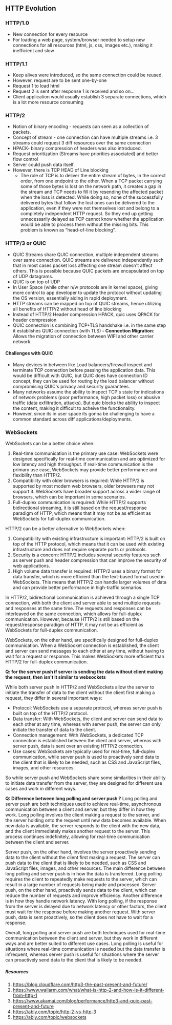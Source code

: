 ## HTTP Evolution

### HTTP/1.0
- New connection for every resource
- For loading a web page, system/browser needed to setup new connections for all resources (html, js, css, images etc.), making it inefficient and slow

### HTTP/1.1
- Keep alives were introduced, so the same connection could be reused. 
- However, request are to be sent one-by-one 
- Request 1 to load html
- Request 2 is sent after response 1 is received and so on...
- Client application would usually establish 3 separate connections, which is a lot more resource consuming

### HTTP/2
- Notion of binary encoding - requests can seen as a collection of packets.
- Concept of stream - one connection can have multiple streams i.e. 3 streams could request 3 diff resources over the same connection
- HPACK- binary compression of headers was also introduced.
- Request prioritization (Streams have priorities associated) and better flow control
- Server could push data itself.
- However, there is TCP HEAD of Line blocking
  - The role of TCP is to deliver the entire stream of bytes, in the correct order, from one endpoint to the other. When a TCP packet carrying some 
of those bytes is lost on the network path, it creates a gap in the stream and TCP needs to fill it by resending the affected packet when the loss 
is detected. While doing so, none of the successfully delivered bytes that follow the lost ones can be delivered to the application, 
even if they were not themselves lost and belong to a completely independent HTTP request. So they end up getting unnecessarily delayed as TCP cannot
know whether the application would be able to process them without the missing bits. This problem is known as “head-of-line blocking”.

### HTTP/3 or QUIC
- QUIC Streams share QUIC connection, multiple independent streams over same connection.  QUIC streams are delivered independently such that in most cases 
packet loss affecting one stream doesn't affect others. This is possible because QUIC packets are encapsulated on top of UDP datagrams.
- QUIC is on top of UDP
- In User Space (while other n/w protocols are in kernel space), giving more control to app developer to update the protocol without updating the OS
version, essentially aiding in rapid deployment.
- HTTP streams can be mapped on top of QUIC streams, hence utilizing all benefits of HTTP/2 without head of line blocking
- Instead of HTTP/2 Header compression HPACK, quic uses QPACK for header compression
- QUIC connection is combining TCP+TLS handshake i.e. in the same step it establishes QUIC connection (with TLS)
**- Connection Migration**: Allows the migration of connection between WIFI and other carrier network.

#### Challenges with QUIC
- Many devices in between like Load balancers/firewall inspect and terminate TCP connection before passing the application data. This would be difficult
with QUIC, but QUIC does have connection ID concept, they can be used for routing by the load balancer without compromising QUIC's privacy and security guarantees.
- Many networks assume the ability to inspect TCP's state for indications of network problems (poor performance, high packet loss) or 
abusive traffic (data exfiltration, attacks). But quic blocks the ability to inspect the content, making it difficult to acheive the functionality. 
- However, since its in user space its gonna be challenging to have a common standard across diff applications/deployments.


### WebSockets
WebSockets can be a better choice when:

1. Real-time communication is the primary use case: WebSockets were designed specifically for real-time communication and are optimized for low latency and high throughput. If real-time communication is the primary use case, WebSockets may provide better performance and flexibility than HTTP/2.
2. Compatibility with older browsers is required: While HTTP/2 is supported by most modern web browsers, older browsers may not support it. WebSockets have broader support across a wider range of browsers, which can be important in some scenarios.
3. Full-duplex communication is required: While HTTP/2 supports bidirectional streaming, it is still based on the request/response paradigm of HTTP, which means that it may not be as efficient as WebSockets for full-duplex communication.

HTTP/2 can be a better alternative to WebSockets when:

1. Compatibility with existing infrastructure is important: HTTP/2 is built on top of the HTTP protocol, which means that it can be used with existing infrastructure and does not require separate ports or protocols.
2. Security is a concern: HTTP/2 includes several security features such as server push and header compression that can improve the security of web applications.
3. High volume data transfer is required: HTTP/2 uses a binary format for data transfer, which is more efficient than the text-based format used in WebSockets. This means that HTTP/2 can handle larger volumes of data and can provide better performance in high-traffic scenarios.

In HTTP/2, bidirectional communication is achieved through a single TCP connection, with both the client and server able to send multiple requests and responses at the same time. The requests and responses can be interleaved on the same connection, which allows for full-duplex communication. However, because HTTP/2 is still based on the request/response paradigm of HTTP, it may not be as efficient as WebSockets for full-duplex communication.

WebSockets, on the other hand, are specifically designed for full-duplex communication. When a WebSocket connection is established, the client and server can send messages to each other at any time, without having to wait for a request or response. This makes WebSockets more efficient than HTTP/2 for full-duplex communication.

**Q: for the server push if server is sending the data without client making the request, then isn't it similar to websockets**

While both server push in HTTP/2 and WebSockets allow the server to initiate the transfer of data to the client without the client first making a request, they differ in several important ways:
- Protocol: WebSockets use a separate protocol, whereas server push is built on top of the HTTP/2 protocol.
- Data transfer: With WebSockets, the client and server can send data to each other at any time, whereas with server push, the server can only initiate the transfer of data to the client.
- Connection management: With WebSockets, a dedicated TCP connection is established between the client and server, whereas with server push, data is sent over an existing HTTP/2 connection.
- Use cases: WebSockets are typically used for real-time, full-duplex communication, while server push is used to proactively send data to the client that is likely to be needed, such as CSS and JavaScript files, images, and other resources.

So while server push and WebSockets share some similarities in their ability to initiate data transfer from the server, they are designed for different use cases and work in different ways.

**Q: Difference between long polling and server push ?**
Long polling and server push are both techniques used to achieve real-time, asynchronous communication between a client and server, but they differ in how they work.
Long polling involves the client making a request to the server, and the server holding onto the request until new data becomes available. When new data is available, the server responds to the client with the new data, and the client immediately makes another request to the server. This process continues indefinitely, allowing for real-time communication between the client and server.

Server push, on the other hand, involves the server proactively sending data to the client without the client first making a request. The server can push data to the client that is likely to be needed, such as CSS and JavaScript files, images, and other resources.
The main difference between long polling and server push is in how the data is transferred. Long polling requires the client to repeatedly make requests to the server, which can result in a large number of requests being made and processed. Server push, on the other hand, proactively sends data to the client, which can reduce the number of requests and improve efficiency.
Another difference is in how they handle network latency. With long polling, if the response from the server is delayed due to network latency or other factors, the client must wait for the response before making another request. With server push, data is sent proactively, so the client does not have to wait for a response.

Overall, long polling and server push are both techniques used for real-time communication between the client and server, but they work in different ways and are better suited to different use cases. Long polling is useful for situations where real-time communication is needed but the data transfer is infrequent, whereas server push is useful for situations where the server can proactively send data to the client that is likely to be needed.


##### Resources
1. https://blog.cloudflare.com/http3-the-past-present-and-future/
2. https://www.wallarm.com/what/what-is-http-2-and-how-is-it-different-from-http-1
3. https://www.akamai.com/blog/performance/http3-and-quic-past-present-and-future
4. https://ably.com/topic/http-2-vs-http-3
5. https://ably.com/topic/websockets

